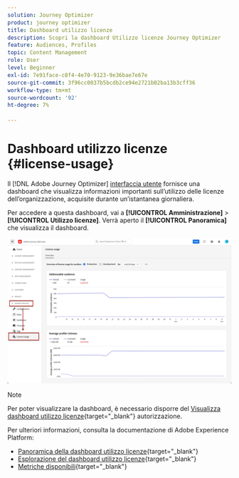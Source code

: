```yaml
---
solution: Journey Optimizer
product: journey optimizer
title: Dashboard utilizzo licenze
description: Scopri la dashboard Utilizzo licenze Journey Optimizer
feature: Audiences, Profiles
topic: Content Management
role: User
level: Beginner
exl-id: 7e91face-c8f4-4e70-9123-9e36bae7e67e
source-git-commit: 3f96cc0037b5bcdb2ce94e2721b02ba13b3cff36
workflow-type: tm+mt
source-wordcount: '92'
ht-degree: 7%

---
```


# Dashboard utilizzo licenze {#license-usage}

Il [!DNL Adobe Journey Optimizer] [interfaccia utente](../start/user-interface.md) fornisce una dashboard che visualizza informazioni importanti sull’utilizzo delle licenze dell’organizzazione, acquisite durante un’istantanea giornaliera.

Per accedere a questa dashboard, vai a **[!UICONTROL Amministrazione]** > **[!UICONTROL Utilizzo licenze]**. Verrà aperto il **[!UICONTROL Panoramica]** che visualizza il dashboard.

![](assets/license-usage-dashboard.png)

>[!NOTE]
>
>Per poter visualizzare la dashboard, è necessario disporre del [Visualizza dashboard utilizzo licenze](https://experienceleague.adobe.com/docs/experience-platform/dashboards/permissions.html#available-permissions){target="_blank"} autorizzazione.

Per ulteriori informazioni, consulta la documentazione di Adobe Experience Platform:

* [Panoramica della dashboard utilizzo licenze](https://experienceleague.adobe.com/docs/experience-platform/dashboards/guides/license-usage.html){target="_blank"}
* [Esplorazione del dashboard utilizzo licenze](https://experienceleague.adobe.com/docs/experience-platform/dashboards/guides/license-usage.html#exploring-the-license-usage-dashboard){target="_blank"}
* [Metriche disponibili](https://experienceleague.adobe.com/docs/experience-platform/dashboards/guides/license-usage.html?lang=it#available-metrics){target="_blank"}
